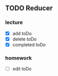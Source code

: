 ## TODO Reducer

### lecture

- [x] add toDo
- [x] delete toDo
- [x] completed toDo

### homework

- [ ] edit toDo
